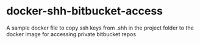 # docker-shh-bitbucket-access
A sample docker file to copy ssh keys from .shh in the project folder to the docker image for accessing private bitbucket repos
